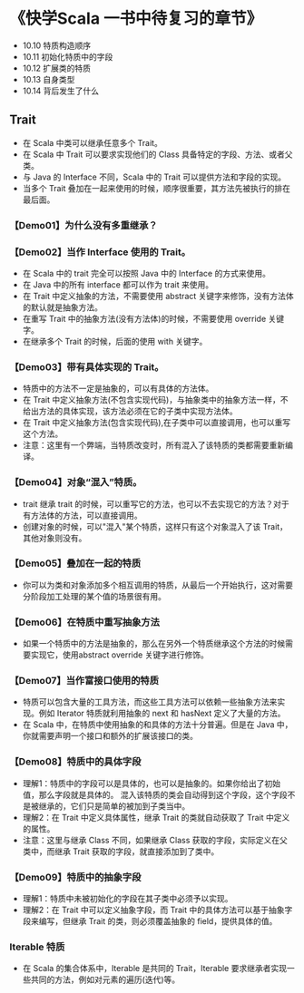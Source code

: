 # 《快学Scala 一书中待复习的章节》

- 10.10 特质构造顺序
- 10.11 初始化特质中的字段
- 10.12 扩展类的特质
- 10.13 自身类型
- 10.14 背后发生了什么

## Trait

- 在 Scala 中类可以继承任意多个 Trait。
- 在 Scala 中 Trait 可以要求实现他们的 Class 具备特定的字段、方法、或者父类。
- 与 Java 的 Interface 不同，Scala 中的 Trait 可以提供方法和字段的实现。
- 当多个 Trait 叠加在一起来使用的时候，顺序很重要，其方法先被执行的排在最后面。

### 【Demo01】为什么没有多重继承？

### 【Demo02】当作 Interface 使用的 Trait。

- 在 Scala 中的 trait 完全可以按照 Java 中的 Interface 的方式来使用。
- 在 Java 中的所有 interface 都可以作为 trait 来使用。
- 在 Trait 中定义抽象的方法，不需要使用 abstract 关键字来修饰，没有方法体的默认就是抽象方法。
- 在重写 Trait 中的抽象方法(没有方法体)的时候，不需要使用 override 关键字。
- 在继承多个 Trait 的时候，后面的使用 with 关键字。

### 【Demo03】带有具体实现的 Trait。

- 特质中的方法不一定是抽象的，可以有具体的方法体。
- 在 Trait 中定义抽象方法(不包含实现代码)，与抽象类中的抽象方法一样，不给出方法的具体实现，该方法必须在它的子类中实现方法体。
- 在 Trait 中定义抽象方法(包含实现代码),在子类中可以直接调用，也可以重写这个方法。
- 注意：这里有一个弊端，当特质改变时，所有混入了该特质的类都需要重新编译。

### 【Demo04】对象“混入”特质。

- trait 继承 trait 的时候，可以重写它的方法，也可以不去实现它的方法？对于有方法体的方法，可以直接调用。
- 创建对象的时候，可以"混入"某个特质，这样只有这个对象混入了该 Trait，其他对象则没有。

### 【Demo05】叠加在一起的特质

- 你可以为类和对象添加多个相互调用的特质，从最后一个开始执行，这对需要分阶段加工处理的某个值的场景很有用。

### 【Demo06】在特质中重写抽象方法

- 如果一个特质中的方法是抽象的，那么在另外一个特质继承这个方法的时候需要实现它，使用abstract override 关键字进行修饰。

### 【Demo07】当作富接口使用的特质

- 特质可以包含大量的工具方法，而这些工具方法可以依赖一些抽象方法来实现。例如 Iterator 特质就利用抽象的 next 和 hasNext 定义了大量的方法。
- 在 Scala 中，在特质中使用抽象的和具体的方法十分普遍。但是在 Java 中，你就需要声明一个接口和额外的扩展该接口的类。

### 【Demo08】特质中的具体字段

- 理解1：特质中的字段可以是具体的，也可以是抽象的。如果你给出了初始值，那么字段就是具体的。
  混入该特质的类会自动得到这个字段，这个字段不是被继承的，它们只是简单的被加到子类当中。
- 理解2：在 Trait 中定义具体属性，继承 Trait 的类就自动获取了 Trait 中定义的属性。
- 注意：这里与继承 Class 不同，如果继承 Class 获取的字段，实际定义在父类中，而继承 Trait 获取的字段，就直接添加到了类中。

### 【Demo09】特质中的抽象字段

- 理解1：特质中未被初始化的字段在其子类中必须予以实现。
- 理解2：在 Trait 中可以定义抽象字段，而 Trait 中的具体方法可以基于抽象字段来编写，但继承 Trait 的类，则必须覆盖抽象的 field，提供具体的值。

### Iterable 特质

- 在 Scala 的集合体系中，Iterable 是共同的 Trait，Iterable 要求继承者实现一些共同的方法，例如对元素的遍历(迭代)等。
